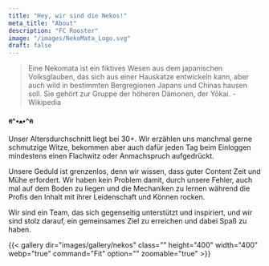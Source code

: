 ```yaml
---
title: "Hey, wir sind die Nekos!"
meta_title: "About"
description: "FC Rooster"
image: "/images/NekoMata_Logo.svg"
draft: false
---
```


> Eine Nekomata ist ein fiktives Wesen aus dem japanischen Volksglauben, das sich aus einer Hauskatze entwickeln kann, aber auch wild in bestimmten Bergregionen Japans und Chinas hausen soll. Sie gehört zur Gruppe der höheren Dämonen, der Yōkai. - Wikipedia

#### ฅ^•ﻌ•^ฅ

Unser Altersdurchschnitt liegt bei 30+. Wir erzählen uns manchmal gerne schmutzige Witze, bekommen aber auch dafür jeden Tag beim Einloggen mindestens einen Flachwitz oder Anmachspruch aufgedrückt.

Unsere Geduld ist grenzenlos, denn wir wissen, dass guter Content Zeit und Mühe erfordert. Wir haben kein Problem damit, durch unsere Fehler, auch mal auf dem Boden zu liegen und die Mechaniken zu lernen während die Profis den Inhalt mit ihrer Leidenschaft und Können rocken.

Wir sind ein Team, das sich gegenseitig unterstützt und inspiriert, und wir sind stolz darauf, ein gemeinsames Ziel zu erreichen und dabei Spaß zu haben.

{{< gallery dir="images/gallery/nekos" class="" height="400" width="400" webp="true" command="Fit" option="" zoomable="true" >}}
